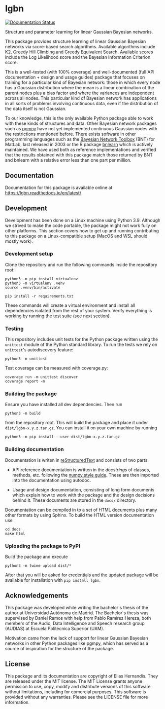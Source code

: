 # lgbn

[![Documentation Status](https://readthedocs.org/projects/lgbn/badge/?version=latest)](https://lgbn.readthedocs.io/en/latest/?badge=latest)

Structure and parameter learning for linear Gaussian Bayesian networks.

This package provides structure learning of linear Gaussian Bayesian networks via score-based search algorithms. Available algorithms include K2, Greedy Hill Climbing and Greedy Equivalent Search. Available scores include the Log Likelihood score and the Bayesian Information Criterion score.

This is a well-tested (with 100% coverage) and well-documented (full API documentation + design and usage guides) package that focuses on training for a particular kind of Bayesian network: those in which every node has a Gaussian distribution where the mean is a linear combination of the parent nodes plus a bias factor and where the variances are independent across all nodes. This particular kind of Bayesian network has applications in all sorts of problems involving continuous data, even if the distribution of the data itself is not Gaussian.

To our knowledge, this is the only available Python package able to work with these kinds of structures and data. Other Bayesian network packages such as [pgmpy](https://github.com/pgmpy/pgmpy) have not yet implemented continuous Gaussian nodes with the restrictions mentioned before. There exists software in other programming languages such as the [Bayesian Network Toolbox](https://github.com/bayesnet/bnt) (BNT) for MatLab, last released in 2003 or the R package [bnlearn](https://www.bnlearn.com/) which is actively maintained. We have used both as reference implementations and verified that the results obtained with this package match those returned by BNT and bnlearn with a relative error less than one part per million.

## Documentation

Documentation for this package is available online at https://lgbn.readthedocs.io/en/latest/

## Development

Development has been done on a Linux machine using Python 3.9. Although we strived to make the code portable, the package might not work fully on other platforms. This section covers how to get up and running contributing to this package on a Linux-compatible setup (MacOS and WSL should mostly work).

### Development setup

Clone the repository and run the following commands inside the repository root:

    python3 -m pip install virtualenv
    python3 -m virtualenv .venv
    source .venv/bin/activate

    pip install -r requirements.txt

These commands will create a virtual environment and install all dependencies isolated from the rest of your system. Verify everything is working by running the test suite (see next section).

### Testing

This repository includes unit tests for the Python package written using the `unittest` module of the Python standard library. To run the tests we rely on `unittest`'s autodiscovery feature:

    python3 -m unittest

Test coverage can be measured with coverage.py:

    coverage run -m unittest discover
    coverage report -m

### Building the package

Ensure you have installed all dev dependencies. Then run

    python3 -m build

from the repository root. This will build the package and place it under `dist/lgbn-x.y.z.tar.gz`. You can install it on your own machine by running

    python3 -m pip install --user dist/lgbn-x.y.z.tar.gz


### Building documentation

Documentation is writen in [reStructuredText](https://docutils.sourceforge.io/docs/user/rst/quickref.html "A quick reference on reStructuredText") and consists of two parts:

 - API reference documentation is written in the *docstrings* of classes, methods, etc. following the [numpy style guide](https://numpydoc.readthedocs.io/en/latest/format.html). These are then imported into the documentation using autodoc.

 - Usage and design documentation, consisting of long form documents which explain how to work with the package and the design decisions behind it. These documents are stored in the `docs/` directory.

Documentation can be compiled in to a set of HTML documents plus many other formats by using Sphinx. To build the HTML version documentation use

    cd docs
    make html

### Uploading the package to PyPI

Build the package and execute

    python3 -m twine upload dist/*

After that you will be asked for credentials and the updated package will be available for installation with `pip install lgbn`.

## Acknowledgements

This package was developed while writing the bachelor's thesis of the author at Universidad Autónoma de Madrid. The Bachelor's thesis was supervised by Daniel Ramos with help from Pablo Ramírez Hereza, both members of the Audio, Data Intelligence and Speech research group (AUDIAS) at Escuela Politécnica Superior (UAM).

Motivation came from the lack of support for linear Gaussian Bayesian networks in other Python packages like pgmpy, which has served as a source of inspiration for the structure of the package.

## License

This package and its documentation are copyright of Elias Hernandis. They are released under the MIT license. The MIT License grants anyone permission to use, copy, modify and distribute versions of this software without limitations, including for comercial purposes. This software is provided without any warranties. Please see the LICENSE file for more information.